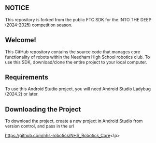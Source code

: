 ## NOTICE

This repository is forked from the public FTC SDK for the INTO THE DEEP (2024-2025) competition season.

## Welcome!
This GitHub repository contains the source code that manages core functionality of robots within the Needham High School robotics club. To use this SDK, download/clone the entire project to your local computer.

## Requirements
To use this Android Studio project, you will need Android Studio Ladybug (2024.2) or later.

## Downloading the Project
To download the project, create a new project in Android Studio from version control, and pass in the url <p>https://github.com/nhs-robotics/NHS_Robotics_Core<\p>
